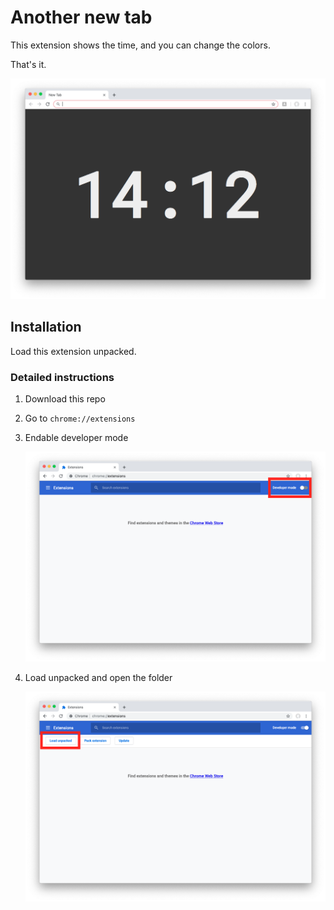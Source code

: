 # Another new tab

This extension shows the time, and you can change the colors.

That's it.

![screenshot](screenshot.png)

## Installation

Load this extension unpacked.

### Detailed instructions
1. Download this repo

1. Go to `chrome://extensions`

1. Endable developer mode

    ![step 1](instructions/1.png)

1. Load unpacked and open the folder

    ![step 2](instructions/2.png)
